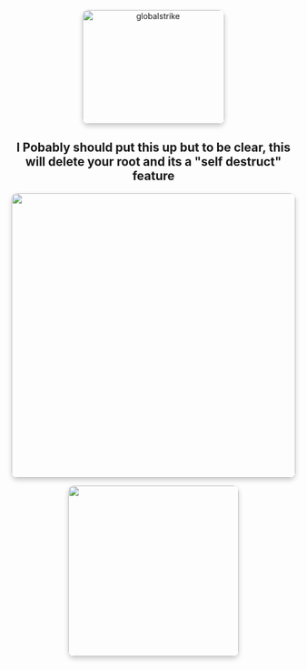 <p align="center"><img src="https://github.com/TreadSoftly/Projects/assets/121847455/98b3724c-4bf5-4985-856a-24189d718c0c" alt="globalstrike" width="250" height="200" style="border-radius: 10px; box-shadow: 0 4px 8px 0 rgba(0, 0, 0, 0.2);">

<h2 align="center">I Pobably should put this up but to be clear, this will delete your root and its a "self destruct" feature</h2>

<p align="center"><img src="https://github.com/TreadSoftly/Projects/assets/121847455/f4f7b0d9-2830-4bf0-a31b-114f5bbfd2ad" width="500" height="500" style="border-radius: 10px; box-shadow: 0 4px 8px 0 rgba(0, 0, 0, 0.2);">
</p>
<b>

<p align="center"><img src="https://github.com/TreadSoftly/Projects/assets/121847455/64200ae7-a213-4106-b4cc-67506075c54e" width="300" height="300" style="border-radius: 10px; box-shadow: 0 4px 8px 0 rgba(0, 0, 0, 0.2);">
</p>
